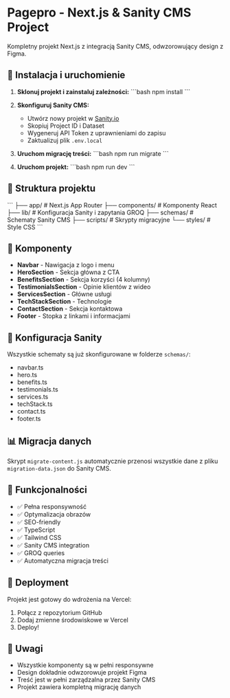 # Pagepro - Next.js & Sanity CMS Project

Kompletny projekt Next.js z integracją Sanity CMS, odwzorowujący design z Figma.

## 🚀 Instalacja i uruchomienie

1. **Sklonuj projekt i zainstaluj zależności:**
\`\`\`bash
npm install
\`\`\`

2. **Skonfiguruj Sanity CMS:**
   - Utwórz nowy projekt w [Sanity.io](https://sanity.io)
   - Skopiuj Project ID i Dataset
   - Wygeneruj API Token z uprawnieniami do zapisu
   - Zaktualizuj plik `.env.local`

3. **Uruchom migrację treści:**
\`\`\`bash
npm run migrate
\`\`\`

4. **Uruchom projekt:**
\`\`\`bash
npm run dev
\`\`\`

## 📁 Struktura projektu

\`\`\`
├── app/                    # Next.js App Router
├── components/            # Komponenty React
├── lib/                   # Konfiguracja Sanity i zapytania GROQ
├── schemas/               # Schematy Sanity CMS
├── scripts/               # Skrypty migracyjne
└── styles/                # Style CSS
\`\`\`

## 🎨 Komponenty

- **Navbar** - Nawigacja z logo i menu
- **HeroSection** - Sekcja główna z CTA
- **BenefitsSection** - Sekcja korzyści (4 kolumny)
- **TestimonialsSection** - Opinie klientów z wideo
- **ServicesSection** - Główne usługi
- **TechStackSection** - Technologie
- **ContactSection** - Sekcja kontaktowa
- **Footer** - Stopka z linkami i informacjami

## 🔧 Konfiguracja Sanity

Wszystkie schematy są już skonfigurowane w folderze `schemas/`:
- navbar.ts
- hero.ts
- benefits.ts
- testimonials.ts
- services.ts
- techStack.ts
- contact.ts
- footer.ts

## 📊 Migracja danych

Skrypt `migrate-content.js` automatycznie przenosi wszystkie dane z pliku `migration-data.json` do Sanity CMS.

## 🎯 Funkcjonalności

- ✅ Pełna responsywność
- ✅ Optymalizacja obrazów
- ✅ SEO-friendly
- ✅ TypeScript
- ✅ Tailwind CSS
- ✅ Sanity CMS integration
- ✅ GROQ queries
- ✅ Automatyczna migracja treści

## 🚀 Deployment

Projekt jest gotowy do wdrożenia na Vercel:

1. Połącz z repozytorium GitHub
2. Dodaj zmienne środowiskowe w Vercel
3. Deploy!

## 📝 Uwagi

- Wszystkie komponenty są w pełni responsywne
- Design dokładnie odwzorowuje projekt Figma
- Treść jest w pełni zarządzalna przez Sanity CMS
- Projekt zawiera kompletną migrację danych
